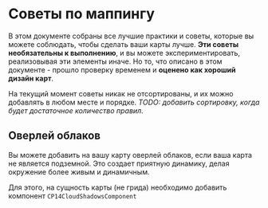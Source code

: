 
# Советы по маппингу

В этом документе собраны все лучшие практики и советы, которые вы можете соблюдать, чтобы сделать ваши карты лучше. **Эти советы необязательны к выполнению**, и вы можете экспериментировать, реализовывая эти элементы иначе. Но то, что описано в этом документе - прошло проверку временем и **оценено как хороший дизайн карт**.

На текущий момент советы никак не отсортированы, и их можно добавлять в любом месте и порядке. 
*TODO: добавить сортировку, когда будет достаточное количество правил.*

## Оверлей облаков
Вы можете добавить на вашу карту оверлей облаков, если ваша карта не является подземной. Это создает приятную динамику, делая окружение более живым и динамичным. 

Для этого, на сущность карты (не грида) необходимо добавить компонент `CP14CloudShadowsComponent`